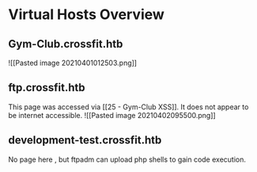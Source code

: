# Virtual Hosts Overview
## Gym-Club.crossfit.htb
![[Pasted image 20210401012503.png]]

## ftp.crossfit.htb
This page was accessed via [[25 - Gym-Club XSS]]. It does not appear to be internet accessible.
![[Pasted image 20210402095500.png]]

## development-test.crossfit.htb
No page here , but ftpadm can upload php shells to gain code execution.
